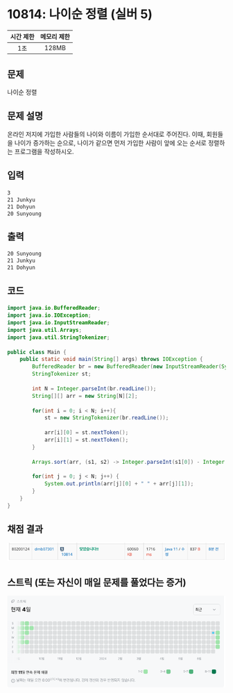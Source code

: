 # 10814: 나이순 정렬 (실버 5)
|시간 제한|메모리 제한|
|:--:|:--:|
|1초|128MB|

## 문제
나이순 정렬

## 문제 설명
온라인 저지에 가입한 사람들의 나이와 이름이 가입한 순서대로 주어진다. 이때, 회원들을 나이가 증가하는 순으로, 나이가 같으면 먼저 가입한 사람이 앞에 오는 순서로 정렬하는 프로그램을 작성하시오.



## 입력
```
3
21 Junkyu
21 Dohyun
20 Sunyoung
```

## 출력
```
20 Sunyoung
21 Junkyu
21 Dohyun
```
## 코드
```java
import java.io.BufferedReader;
import java.io.IOException;
import java.io.InputStreamReader;
import java.util.Arrays;
import java.util.StringTokenizer;

public class Main {
    public static void main(String[] args) throws IOException {
        BufferedReader br = new BufferedReader(new InputStreamReader(System.in));
        StringTokenizer st;

        int N = Integer.parseInt(br.readLine());
        String[][] arr = new String[N][2];

        for(int i = 0; i < N; i++){
            st = new StringTokenizer(br.readLine());

            arr[i][0] = st.nextToken();
            arr[i][1] = st.nextToken();
        }

        Arrays.sort(arr, (s1, s2) -> Integer.parseInt(s1[0]) - Integer.parseInt(s2[0]));

        for(int j = 0; j < N; j++) {
            System.out.println(arr[j][0] + " " + arr[j][1]);
        }
    }
}

```

## 채점 결과
![img.png](img.png)
## 스트릭 (또는 자신이 매일 문제를 풀었다는 증거)
![img_1.png](img_1.png)